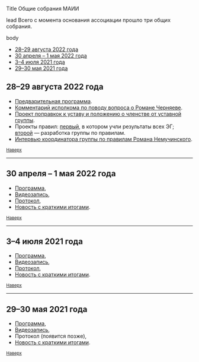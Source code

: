 Title
Общие собрания МАИИ

lead
Всего с момента основания ассоциации прошло три общих собрания.

body

- [28–29 августа 2022 года](#aug22) <a name="atop"></a>
- [30 апреля – 1 мая 2022 года](#aprmay22)
- [3–4 июля 2021 года](#jul21)
- [29–30 мая 2021 года](#may21)

## 28–29 августа 2022 года <a name="aug22"></a>

- [Предварительная программа](https://www.maii.li/docs/2022-08-14-programma-obshego-sobraniya-28-avgusta/).
- [Комментарий исполкома по поводу вопроса о Романе Черняеве](https://forum.znatoki.site/t/kommentarij-ispolkoma-k-golosovaniyu-o-priyome-v-maii-romana-chernyaeva/1876).
- [Проект поправкок к уставу и положению о членстве от уставной группы](https://docs.google.com/document/d/e/2PACX-1vT7tz79FVMzyG6qEv4Fmic01VS0jEqptpKKXyvwQaPQrAIy4a96uW8YKhkzA4lGbiPBTGiMynTdI-hO/pub).
- Проекты правил: [первый](https://docs.google.com/document/d/13f8st808S8GsqroR9qIbaXq29SpVrCz16jDNF_Sj-3o/edit), в котором учли результаты всех ЭГ; [второй](https://docs.google.com/document/d/1etMcQp3ZSooVpqvC-FUJSoq7noqtA8aVXFMq_YYjaSU/edit) — разработка группы по правилам.
- [Интервью координатора группы по правилам Романа Немучинского](https://teletype.in/@maii/rules-nemuchinskiy).

<small>[Наверх](#atop)</small>

--------

## 30 апреля – 1 мая 2022 года <a name="aprmay22"></a>

- [Программа](https://www.maii.li/news/2022-04-23-opublikovana-okonchatelnaya-programma-obshego-sobraniya-30-aprelya/),
- [Видеозапись](https://www.youtube.com/watch?v=Dy09_hwg36c),
- [Протокол](https://www.chgk.info/docs/2022-05-02-protokol-obshego-sobraniya-maii-ot-30.04.2022/),
- [Новость с краткими итогами](https://www.maii.li/news/2022-05-03-itogi-obshego-sobraniya-30-aprelya/). 

<small>[Наверх](#atop)</small>

--------

## 3–4 июля 2021 года <a name="jul21"></a>

- [Программа](https://www.maii.li/news/2021-06-19-iyulskoe-obshee-sobranie:-povestka-i-sutochnoe-golosovanie/),
- [Видеозапись](https://www.youtube.com/watch?v=l8ms0YrplmM),
- [Протокол](https://www.chgk.info/docs/2021-07-07-protokol-obshego-sobraniya-maii-ot-03.07.2021),
- [Новость с краткими итогами](https://www.maii.li/news/2021-07-08-itogi-obshego-sobraniya-i-dalnejshie-shagi/).

<small>[Наверх](#atop)</small>

--------

## 29–30 мая 2021 года <a name="may21"></a>

- [Программа](https://www.maii.li/news/2021-05-28-priglashenie-na-obshee-sobranie-maii/), 
- [Видеозапись](https://www.youtube.com/watch?v=RkRpLULURNo),
- Протокол (появится позже),
- [Новость с краткими итогами](https://www.maii.li/news/2021-06-01-itogi-sobraniya-i-dalnejshie-shagi/).

<small>[Наверх](#atop)</small>
